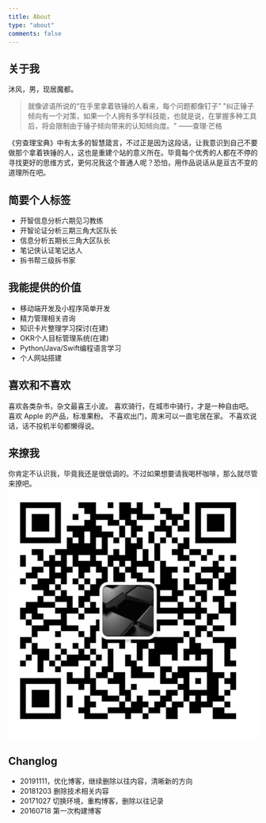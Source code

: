 ```yaml
---
title: About
type: "about"
comments: false
---
```


## 关于我

沐风，男，现居魔都。

> 就像谚语所说的“在手里拿着铁锤的人看来，每个问题都像钉子”
"纠正锤子倾向有一个对策，如果一个人拥有多学科技能，也就是说，在掌握多种工具后，将会限制由于锤子倾向带来的认知倾向度。" ——查理·芒格

《穷查理宝典》中有太多的智慧箴言，不过正是因为这段话，让我意识到自己不要做那个拿着铁锤的人，这也是重建个站的意义所在。毕竟每个优秀的人都在不停的寻找更好的思维方式，更何况我这个普通人呢？恐怕，用作品说话从是亘古不变的道理所在吧。

## 简要个人标签

- 开智信息分析六期见习教练
- 开智论证分析三期三角大区队长
- 信息分析五期长三角大区队长
- 笔记侠认证笔记达人
- 拆书帮三级拆书家

## 我能提供的价值

- 移动端开发及小程序简单开发
- 精力管理相关咨询
- 知识卡片整理学习探讨(在建)
- OKR个人目标管理系统(在建)
- Python/Java/Swift编程语言学习
- 个人网站搭建


## 喜欢和不喜欢

喜欢各类杂书，杂文最喜王小波。
喜欢骑行，在城市中骑行，才是一种自由吧。
喜欢 Apple 的产品，标准果粉。
不喜欢出门，周末可以一直宅居在家。
不喜欢说话，话不投机半句都懒得说。

## 来撩我
你肯定不认识我，毕竟我还是很低调的。不过如果想要请我喝杯咖啡，那么就尽管来撩吧。
![微信](about/about.png?r=90&w=100&h=100)

## Changlog

- 20191111，优化博客，继续删除以往内容，清晰新的方向
- 20181203 删除技术相关内容
- 20171027 切换环境，重构博客，删除以往记录
- 20160718 第一次构建博客